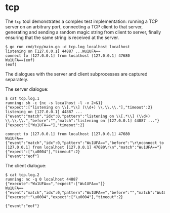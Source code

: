 # tcp

The `tcp` tool demonstrates a complex test implementation: running a TCP server
on an arbitrary port, connecting a TCP client to that server, generating and
sending a random magic string from client to server, finally ensuring that the
same string is received at the server.

```
$ go run cmd/tcp/main.go -d tcp.log localhost localhost
listening on [127.0.0.1] 44887 ...Wu1UFA==
connect to [127.0.0.1] from localhost [127.0.0.1] 47680
Wu1UFA==(eof)
(eof)
```

The dialogues with the server and client subprocesses are captured separately.

The server dialogue:

```
$ cat tcp.log.1
running: sh -c {nc -s localhost -l -v 2>&1}
{"expect":["listening on \\[.*\\] (\\d+) \\.\\.\\."],"timeout":2}
listening on [127.0.0.1] 44887 ...{"event":"match","idx":0,"pattern":"listening on \\[.*\\] (\\d+) \\.\\.\\.","before":"","match":"listening on [127.0.0.1] 44887 ..."}
{"expect":["Wu1UFA=="],"timeout":2}

connect to [127.0.0.1] from localhost [127.0.0.1] 47680
Wu1UFA==
{"event":"match","idx":0,"pattern":"Wu1UFA==","before":"\r\nconnect to [127.0.0.1] from localhost [127.0.0.1] 47680\r\n","match":"Wu1UFA=="}
{"expect":["\u0004"],"timeout":2}
{"event":"eof"}
```

The client dialogue:

```
$ cat tcp.log.2
running: nc -q 0 localhost 44887
{"execute":"Wu1UFA==","expect":["Wu1UFA=="]}
Wu1UFA==
{"event":"match","idx":0,"pattern":"Wu1UFA==","before":"","match":"Wu1UFA=="}
{"execute":"\u0004","expect":["\u0004"],"timeout":2}

{"event":"eof"}
```
